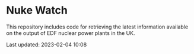 # Nuke Watch

This repository includes code for retrieving the latest information available on the output of EDF nuclear power plants in the UK.

Last updated: 2023-02-04 10:08